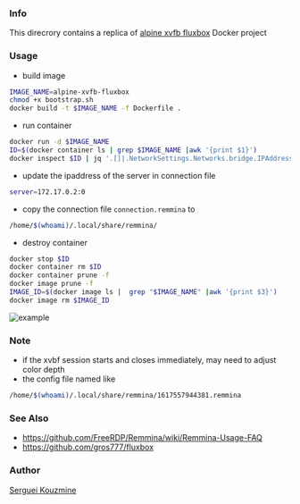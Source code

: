 ### Info

This direcrory contains a replica of [alpine xvfb fluxbox](https://github.com/drcrane/xvfb-alpine-docker) Docker project
### Usage
* build image
```sh
IMAGE_NAME=alpine-xvfb-fluxbox
chmod +x bootstrap.sh
docker build -t $IMAGE_NAME -f Dockerfile .
```
* run container
```sh
docker run -d $IMAGE_NAME
ID=$(docker container ls | grep $IMAGE_NAME |awk '{print $1}')
docker inspect $ID | jq '.[]|.NetworkSettings.Networks.bridge.IPAddress'
```
* update the ipaddress of the server in connection file
```sh
server=172.17.0.2:0
```
* copy the connection file `connection.remmina` to
```sh
/home/$(whoami)/.local/share/remmina/
```
* destroy container
```sh
docker stop $ID
docker container rm $ID
docker container prune -f
docker image prune -f
IMAGE_ID=$(docker image ls |  grep "$IMAGE_NAME" |awk '{print $3}')
docker image rm $IMAGE_ID
```
![example](https://github.com/sergueik/springboot_study/blob/master/basic-xvfb-fluxbox/screenshots/capture.png)

### Note
* if the xvbf session starts and closes immediately, may need to adjust color depth
* the config file named like
```sh
/home/$(whoami)/.local/share/remmina/1617557944381.remmina
```
### See Also

* https://github.com/FreeRDP/Remmina/wiki/Remmina-Usage-FAQ
* https://github.com/gros777/fluxbox

### Author
[Serguei Kouzmine](kouzmine_serguei@yahoo.com)
